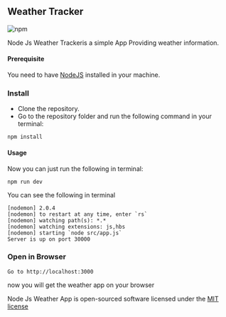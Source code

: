 ## Weather Tracker

![npm](https://img.shields.io/npm/l/express.svg) 

Node Js Weather Trackeris a simple App Providing weather information.

#### Prerequisite

You need to have [NodeJS](https://nodejs.org/en/) installed in your machine.

### Install

* Clone the repository.
* Go to the repository folder and run the following command in your terminal:

```
npm install
```

#### Usage

Now you can just run the following in terminal:

```
npm run dev
```

You can see the following in terminal

```
[nodemon] 2.0.4
[nodemon] to restart at any time, enter `rs`
[nodemon] watching path(s): *.*
[nodemon] watching extensions: js,hbs
[nodemon] starting `node src/app.js`
Server is up on port 30000
```

### Open in Browser


```
Go to http://localhost:3000
```

now you will get the weather app on your browser


Node Js Weather App is open-sourced software licensed under the [MIT license](http://opensource.org/licenses/MIT)

```
```
